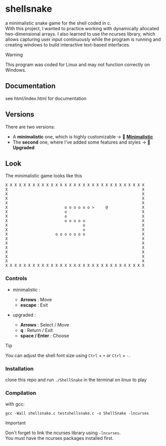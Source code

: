 # shellsnake
a minimalistic snake game for the shell coded in c.  
With this project, I wanted to practice working with dynamically allocated two-dimensional arrays.
I also learned to use the ncurses library, which allows capturing user input continuously while the program is running and creating windows to build interactive text-based interfaces.
>[!WARNING]
>This program was coded for Linux and may not function correctly on Windows.

## Documentation
see html/index.html for documentation

## Versions

There are two versions:

- A **minimalistic** one, which is highly customizable -> 📁 [**Minimalistic**](https://github.com/tristangnl/shellsnake/tree/main/minimalistic)
- The **second** one, where I've added some features and styles -> **📁 Upgraded**

## Look
The minimalistic game looks like this

```
X X X X X X X X X X X X X X X X X X X X X X X X X X X X X X X  
X                                                           X  
X                                                           X  
X                                                           X  
X                                                           X  
X                         o o o o o o >     @               X  
X                         o                                 X  
X                         o                                 X  
X                         o o o o o                         X  
X                                 o                         X  
X                                 o                         X  
X                     o o o o o o o                         X  
X                                                           X  
X                                                           X  
X                                                           X  
X                                                           X  
X                                                           X  
X                                                           X  
X X X X X X X X X X X X X X X X X X X X X X X X X X X X X X X  
```

### Controls

* minimalistic :
  * **Arrows** : Move
  * **escape** : Exit

* upgraded :
  * **Arrows** : Select / Move
  * **q** : Return / Exit
  * **space / Enter** : Choose

> [!TIP]  
> You can adjust the shell font size using `Ctrl` + `+` or `Ctrl` + `-`.



### Installation
clone this repo and run ```./ShellSnake``` in the terminal on linux to play

### Compilation
with gcc:

```gcc -Wall shellsnake.c testshellsnake.c -o ShellSnake -lncurses```
  
> [!IMPORTANT]  
> Don't forget to link the ncurses library using ```-lncurses```.  
> You must have the ncurses packages installed first.

